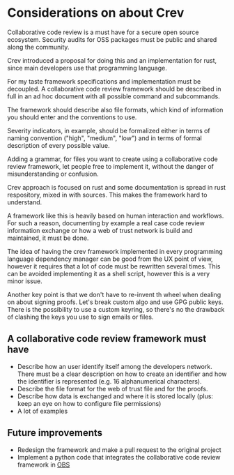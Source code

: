 # Considerations on about Crev

Collaborative code review is a must have for a secure open source ecosystem.
Security audits for OSS packages must be public and shared along the community.

Crev introduced a proposal for doing this and an implementation for rust, since
main developers use that programming language.

For my taste framework specifications and implementation must be decoupled. A
collaborative code review framework should be described in full in an ad hoc
document with all possible command and subcommands.

The framework should describe also file formats, which kind of information you
should enter and the conventions to use.

Severity indicators, in example, should be formalized either in terms of naming
convention ("high", "medium", "low") and in terms of formal description of
every possible value.

Adding a grammar, for files you want to create using a collaborative code
review framework, let people free to implement it, without the danger of
misunderstanding or confusion.

Crev approach is focused on rust and some documentation is spread in rust
respository, mixed in with sources. This makes the framework hard to
understand.

A framework like this is heavily based on human interaction and workflows. For
such a reason, documenting by example a real case code review information
exchange or how a web of trust network is build and maintained, it must be
done.

The idea of having the crev framework implemented in every programming language
dependency manager can be good from the UX point of view, however it requires
that a lot of code must be rewritten several times. This can be avoided
implementing it as a shell script, however this is a very minor issue.

Another key point is that we don't have to re-invent th wheel when dealing on
about signing proofs. Let's break custom algo and use GPG public keys. There is
the possibility to use a custom keyring, so there's no the drawback of clashing
the keys you use to sign emails or files.

## A collaborative code review framework must have

* Describe how an user identify itself among the developers network. There must
  be a clear description on how to create an identifier and how the identifier
  is represented (e.g. 16 alphanumerical characters).
* Describe the file format for the web of trust file and for the proofs.
* Describe how data is exchanged and where it is stored locally (plus: keep an
  eye on how to configure file permissions)
* A lot of examples

## Future improvements

* Redesign the framework and make a pull request to the original project
* Implement a python code that integrates the collaborative code review framework in [OBS](https://openbuildservice.org/)
